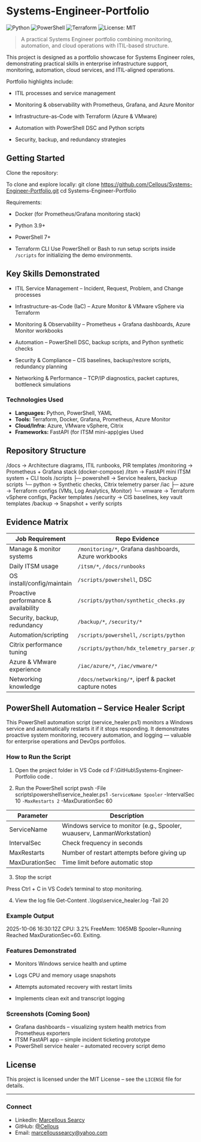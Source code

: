 # Systems-Engineer-Portfolio
![Python](https://img.shields.io/badge/Python-3.9+-blue)
![PowerShell](https://img.shields.io/badge/PowerShell-7+-5391FE)
![Terraform](https://img.shields.io/badge/Terraform-IaC-purple)
![License: MIT](https://img.shields.io/badge/License-MIT-green.svg)
> A practical Systems Engineer portfolio combining monitoring, automation, and cloud operations with ITIL-based structure.

This project is designed as a portfolio showcase for Systems Engineer roles, demonstrating practical skills in enterprise infrastructure support, monitoring, automation, cloud services, and ITIL-aligned operations.

Portfolio highlights include:

 - ITIL processes and service management

 - Monitoring & observability with Prometheus, Grafana, and Azure Monitor

 - Infrastructure-as-Code with Terraform (Azure & VMware)

 - Automation with PowerShell DSC and Python scripts

 - Security, backup, and redundancy strategies

## Getting Started
Clone the repository:

 To clone and explore locally:
  git clone https://github.com/Cellous/Systems-Engineer-Portfolio.git
  cd Systems-Engineer-Portfolio

 Requirements:

  - Docker (for Prometheus/Grafana monitoring stack)

  - Python 3.9+

  - PowerShell 7+

  - Terraform CLI
Use PowerShell or Bash to run setup scripts inside `/scripts` for initializing the demo environments.
 
## Key Skills Demonstrated

 - ITIL Service Management – Incident, Request, Problem, and Change processes

 - Infrastructure-as-Code (IaC) – Azure Monitor & VMware vSphere via Terraform

 - Monitoring & Observability – Prometheus + Grafana dashboards, Azure Monitor workbooks

 - Automation – PowerShell DSC, backup scripts, and Python synthetic checks

 - Security & Compliance – CIS baselines, backup/restore scripts, redundancy planning

 - Networking & Performance – TCP/IP diagnostics, packet captures, bottleneck simulations
 
### Technologies Used
- **Languages:** Python, PowerShell, YAML
- **Tools:** Terraform, Docker, Grafana, Prometheus, Azure Monitor
- **Cloud/Infra:** Azure, VMware vSphere, Citrix
- **Frameworks:** FastAPI (for ITSM mini-app)gies Used

## Repository Structure
/docs               → Architecture diagrams, ITIL runbooks, PIR templates
/monitoring         → Prometheus + Grafana stack (docker-compose)
/itsm               → FastAPI mini ITSM system + CLI tools
/scripts
   ├─ powershell    → Service healers, backup scripts
   └─ python        → Synthetic checks, Citrix telemetry parser
/iac
   ├─ azure         → Terraform configs (VMs, Log Analytics, Monitor)
   └─ vmware        → Terraform vSphere configs, Packer templates
/security           → CIS baselines, key vault templates
/backup             → Snapshot + verify scripts

## Evidence Matrix

| Job Requirement | Repo Evidence |
|-----------------|---------------|
| Manage & monitor systems | `/monitoring/*`, Grafana dashboards, Azure workbooks |
| Daily ITSM usage | `/itsm/*`, `/docs/runbooks` |
| OS install/config/maintain | `/scripts/powershell`, DSC |
| Proactive performance & availability | `/scripts/python/synthetic_checks.py` |
| Security, backup, redundancy | `/backup/*`, `/security/*` |
| Automation/scripting | `/scripts/powershell`, `/scripts/python` |
| Citrix performance tuning | `/scripts/python/hdx_telemetry_parser.py` |
| Azure & VMware experience | `/iac/azure/*`, `/iac/vmware/*` |
| Networking knowledge | `/docs/networking/*`, iperf & packet capture notes |

## PowerShell Automation – Service Healer Script

This PowerShell automation script (service_healer.ps1) monitors a Windows service and automatically restarts it if it stops responding.
It demonstrates proactive system monitoring, recovery automation, and logging — valuable for enterprise operations and DevOps portfolios.

### How to Run the Script
1. Open the project folder in VS Code
cd F:\GitHub\Systems-Engineer-Portfolio
code .

2. Run the PowerShell script
pwsh -File scripts\powershell\service_healer.ps1 `
  -ServiceName Spooler `
  -IntervalSec 10 `
  -MaxRestarts 2 `
  -MaxDurationSec 60

| Parameter |	Description |
|-----------|-------------|
| ServiceName	| Windows service to monitor (e.g., Spooler, wuauserv, LanmanWorkstation)|
| IntervalSec |	Check frequency in seconds |
| MaxRestarts	| Number of restart attempts before giving up |
| MaxDurationSec |	Time limit before automatic stop |
3. Stop the script

Press Ctrl + C in VS Code’s terminal to stop monitoring.

4. View the log file
Get-Content .\logs\service_healer.log -Tail 20

### Example Output
2025-10-06 16:30:12Z CPU: 3.2% FreeMem: 1065MB Spooler=Running
Reached MaxDurationSec=60. Exiting.

### Features Demonstrated

- Monitors Windows service health and uptime

- Logs CPU and memory usage snapshots

- Attempts automated recovery with restart limits

- Implements clean exit and transcript logging

### Screenshots (Coming Soon)
- Grafana dashboards – visualizing system health metrics from Prometheus exporters  
- ITSM FastAPI app – simple incident ticketing prototype  
- PowerShell service healer – automated recovery script demo
 
 ## License
 This project is licensed under the MIT License – see the `LICENSE` file for details.
 
---
### Connect
- LinkedIn: [Marcellous Searcy](https://www.linkedin.com/in/marcellous-searcy)
- GitHub: [@Cellous](https://github.com/Cellous)
- Email: marcelloussearcy@yahoo.com



